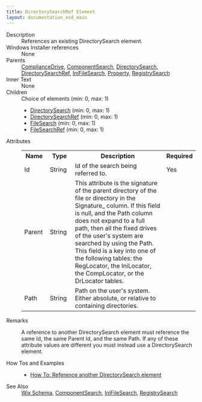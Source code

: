 ```yaml
---
title: DirectorySearchRef Element
layout: documentation_xsd_main
---
```

<dl>
  <dt>Description</dt>
  <dd>References an existing DirectorySearch element.</dd>
  <dt>Windows Installer references</dt>
  <dd>None</dd>
  <dt>Parents</dt>
  <dd>
    <a href="../compliancedrive/">ComplianceDrive</a>, <a href="../componentsearch/">ComponentSearch</a>, <a href="../directorysearch/">DirectorySearch</a>, <a href="../directorysearchref/">DirectorySearchRef</a>, <a href="../inifilesearch/">IniFileSearch</a>, <a href="../property/">Property</a>, <a href="../registrysearch/">RegistrySearch</a></dd>
  <dt>Inner Text</dt>
  <dd>None</dd>
  <dt>Children</dt>
  <dd>Choice of elements (min: 0, max: 1)<ul><li><a href="../directorysearch/">DirectorySearch</a> (min: 0, max: 1)</li><li><a href="../directorysearchref/">DirectorySearchRef</a> (min: 0, max: 1)</li><li><a href="../filesearch/">FileSearch</a> (min: 0, max: 1)</li><li><a href="../filesearchref/">FileSearchRef</a> (min: 0, max: 1)</li></ul></dd>
  <dt>Attributes</dt>
  <dd>
    <table cellspacing="0" cellpadding="0" class="schema">
      <tr>
        <th width="15%">Name</th>
        <th width="15%">Type</th>
        <th width="65%">Description</th>
        <th width="15%">Required</th>
      </tr>
      <tr>
        <td>Id</td>
        <td>String</td>
        <td>Id of the search being referred to.</td>
        <td>Yes</td>
      </tr>
      <tr>
        <td>Parent</td>
        <td>String</td>
        <td>This attribute is the signature of the parent directory of the file or directory in the Signature_ column. If this field is null, and the Path column does not expand to a full path, then all the fixed drives of the user's system are searched by using the Path.  This field is a key into one of the following tables: the RegLocator, the IniLocator, the CompLocator, or the DrLocator tables.</td>
        <td>&nbsp;</td>
      </tr>
      <tr>
        <td>Path</td>
        <td>String</td>
        <td>Path on the user's system. Either absolute, or relative to containing directories.</td>
        <td>&nbsp;</td>
      </tr>
    </table>
  </dd>
  <dt>Remarks</dt>
  <dd><p>A reference to another DirectorySearch element must reference the same Id, the same Parent Id, and the same Path. If any of these attribute values are different you must instead use a DirectorySearch element.</p></dd>
  <dt>How Tos and Examples</dt>
  <dd>
    <ul>
      <li>
        <a href="../../../howtos/files_and_registry/directorysearchref">How To: Reference another DirectorySearch element</a>
      </li>
    </ul>
  </dd>
  <dt>See Also</dt>
  <dd>
    <a href="../">Wix Schema</a>, <a href="../componentsearch/">ComponentSearch</a>, <a href="../inifilesearch/">IniFileSearch</a>, <a href="../registrysearch/">RegistrySearch</a></dd>
</dl>
